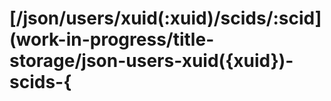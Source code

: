 # \[/json/users/xuid\(:xuid\)/scids/:scid\]\(work-in-progress/title-storage/json-users-xuid\({xuid}\)-scids-{

